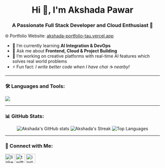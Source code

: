 <h1 align="center">Hi 👋, I'm Akshada Pawar</h1>
<h3 align="center">A Passionate Full Stack Developer and Cloud Enthusiast 🚀</h3>

🌐 Portfolio Website: [akshada-portfolio-tau.vercel.app](https://akshada-portfolio-tau.vercel.app)

- 🌱 I’m currently learning **AI Integration & DevOps**
- 💬 Ask me about **Frontend, Cloud & Project Building**
- 🧠 I’m working on creative platforms with real-time AI features which solves real world problems
- ⚡ Fun fact: *I write better code when I have chai ☕ nearby!*

---

### 🛠️ Languages and Tools:
<p align="left">
  <img src="https://skillicons.dev/icons?i=ts,react.js,nextjs,tailwind,vercel,figma,git,github,html,css,js,nodejs,mongodb,python,c++,flask" />
</p>


---

### 📊 GitHub Stats:
<p align="center">
  <img src="https://github-readme-stats.vercel.app/api?username=AkshadaPawar&show_icons=true&theme=tokyonight" alt="Akshada's GitHub stats" />
  <img src="https://github-readme-streak-stats.herokuapp.com/?user=AkshadaPawar&theme=tokyonight" alt="Akshada's Streak" />
 <img src="https://github-readme-stats.vercel.app/api/top-langs/?username=Akshada-5&layout=compact&theme=tokyonight&langs_count=8&hide=html" alt="Top Languages" />

</p>

---

### 🤝 Connect with Me:
<p align="left">
  <a href="https://linkedin.com/in/your-profile" target="blank"><img align="center" src="https://cdn-icons-png.flaticon.com/512/174/174857.png" alt="linkedin" height="30" width="30" /></a>
  <a href="https://twitter.com/your-handle" target="blank"><img align="center" src="https://cdn-icons-png.flaticon.com/512/733/733579.png" alt="twitter" height="30" width="30" /></a>
  <a href="https://instagram.com/your-handle" target="blank"><img align="center" src="https://cdn-icons-png.flaticon.com/512/733/733558.png" alt="instagram" height="30" width="30" /></a>
</p>
